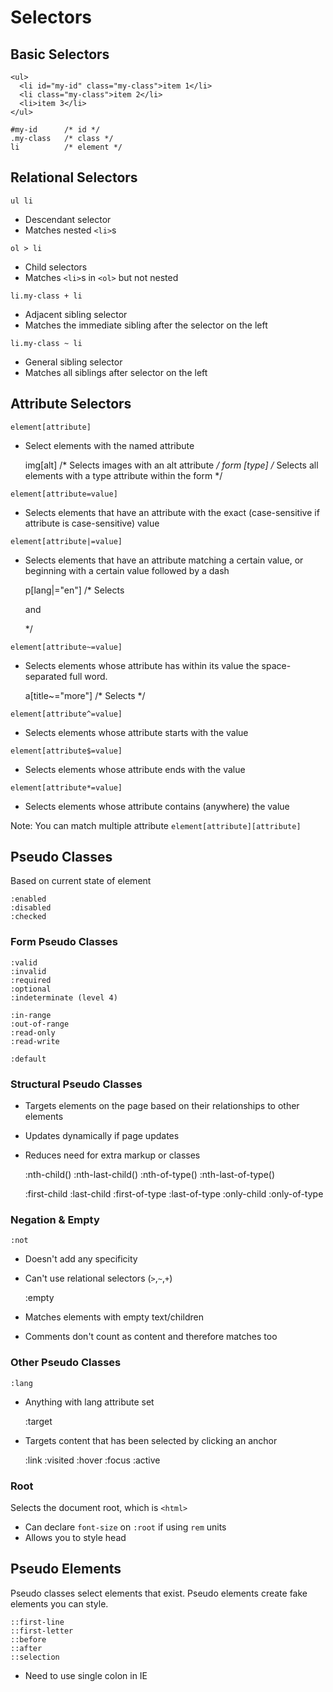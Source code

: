 # Selectors

## Basic Selectors

    <ul>
      <li id="my-id" class="my-class">item 1</li>
      <li class="my-class">item 2</li>
      <li>item 3</li>
    </ul>

    #my-id      /* id */
    .my-class   /* class */
    li          /* element */

## Relational Selectors
`ul li`

* Descendant selector
* Matches nested `<li>`s

`ol > li`

* Child selectors
* Matches `<li>`s in `<ol>` but not nested <p>

`li.my-class + li`  
* Adjacent sibling selector
* Matches the immediate sibling after the selector on the left

`li.my-class ~ li`
* General sibling selector
* Matches all siblings after selector on the left

## Attribute Selectors

`element[attribute]`
* Select elements with the named attribute


    img[alt] /* Selects images with an alt attribute */
    form [type] /* Selects all elements with a type attribute within the form */

`element[attribute=value]`
* Selects elements that have an attribute with the exact (case-sensitive if
  attribute is case-sensitive) value

`element[attribute|=value]`
* Selects elements that have an attribute matching a certain value, or beginning with
  a certain value followed by a dash


    p[lang|="en"] /* Selects <p lang="en-us"> and <p lang="en-uk"> */


`element[attribute~=value]`
* Selects elements whose attribute has within its value the space-separated full word.


    a[title~="more"] /* Selects <a title="Need more info?"> */

`element[attribute^=value]`
* Selects elements whose attribute starts with the value

`element[attribute$=value]`
* Selects elements whose attribute ends with the value

`element[attribute*=value]`
* Selects elements whose attribute contains (anywhere) the value

Note: You can match multiple attribute
`element[attribute][attribute]`

## Pseudo Classes

Based on current state of element

    :enabled
    :disabled
    :checked

### Form Pseudo Classes

    :valid
    :invalid
    :required
    :optional
    :indeterminate (level 4)

    :in-range
    :out-of-range
    :read-only
    :read-write

    :default

### Structural Pseudo Classes
* Targets elements on the page based on their relationships to other elements
* Updates dynamically if page updates
* Reduces need for extra markup or classes


    :nth-child()
    :nth-last-child()
    :nth-of-type()
    :nth-last-of-type()

    :first-child
    :last-child
    :first-of-type
    :last-of-type
    :only-child
    :only-of-type

### Negation & Empty

    :not

* Doesn't add any specificity
* Can't use relational selectors (`>`,`~`,`+`)


    :empty

* Matches elements with empty text/children
* Comments don't count as content and therefore matches too

### Other Pseudo Classes

    :lang

* Anything with lang attribute set


    :target

* Targets content that has been selected by clicking an anchor


    :link
    :visited
    :hover
    :focus
    :active

### Root

Selects the document root, which is `<html>`

* Can declare `font-size` on `:root` if using `rem` units
* Allows you to style head

## Pseudo Elements

Pseudo classes select elements that exist.
Pseudo elements create fake elements you can style.

    ::first-line
    ::first-letter
    ::before
    ::after
    ::selection

* Need to use single colon in IE

